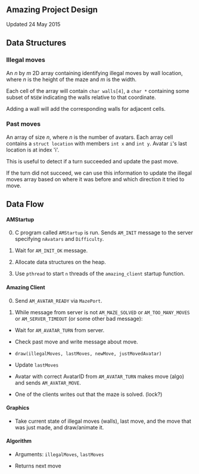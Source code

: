 ## Amazing Project Design
Updated 24 May 2015

## Data Structures

### Illegal moves

An *n* by *m* 2D array containing identifying illegal moves by wall location,
where *n* is the height of the maze and *m* is the width.

Each cell of the array will contain `char walls[4]`, a `char *` containing
some subset of `NSEW` indicating the walls relative to that coordinate.

Adding a wall will add the corresponding walls for adjacent cells.

### Past moves

An array of size *n*, where *n* is the number of avatars. Each array cell
contains a `struct location` with members `int x` and `int y`. Avatar `i`'s
last location is at index 'i'.

This is useful to detect if a turn succeeded and update the past move.

If the turn did not succeed, we can use this information to update the illegal
moves array based on where it was before and which direction it tried to move.

## Data Flow

#### AMStartup

0. C program called `AMStartup` is run. Sends `AM_INIT` message to the server
specifying `nAvatars` and `Difficulty`.

0. Wait for `AM_INIT_OK` message.

0. Allocate data structures on the heap.

0. Use `pthread` to start `n` threads of the `amazing_client` startup function.

#### Amazing Client

0. Send `AM_AVATAR_READY` via `MazePort`.

0. While message from server is not `AM_MAZE_SOLVED` or `AM_TOO_MANY_MOVES` or
`AM_SERVER_TIMEOUT` (or some other bad message):

 - Wait for `AM_AVATAR_TURN` from server.

 - Check past move and write message about move.

 - `draw(illegalMoves, lastMoves, newMove, justMovedAvatar)`

 - Update `lastMoves`

 - Avatar with correct AvatarID from `AM_AVATAR_TURN` makes move (algo) and
 sends `AM_AVATAR_MOVE`.

 - One of the clients writes out that the maze is solved. (lock?)

#### Graphics

 - Take current state of illegal moves (walls), last move, and the move that
 was just made, and draw/animate it.

#### Algorithm

 - Arguments: `illegalMoves`, `lastMoves`

 - Returns next move
